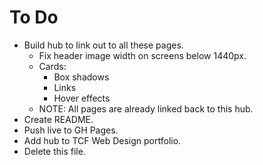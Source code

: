 # To Do

- Build hub to link out to all these pages.
  - Fix header image width on screens below 1440px.
  - Cards:
    - Box shadows
    - Links
    - Hover effects
  - NOTE: All pages are already linked back to this hub.
- Create README.
- Push live to GH Pages.
- Add hub to TCF Web Design portfolio.
- Delete this file.